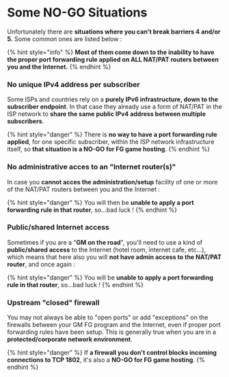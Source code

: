 # Some NO-GO Situations

Unfortunately there are **situations where you can't break barriers 4 and/or 5.** Some common ones are listed below :

{% hint style="info" %}
**Most of them come down to the inability to have the proper port forwarding rule applied on ALL NAT/PAT routers between you and the Internet.**
{% endhint %}

### No unique IPv4 address per subscriber

Some ISPs and countries rely on a **purely IPv6 infrastructure, down to the subscriber endpoint**. In that case they already use a form of NAT/PAT in the ISP network to **share the same public IPv4 address between multiple subscribers**.

{% hint style="danger" %}
There is **no way to have a port forwarding rule applied**, for one specific subscriber, within the ISP network infrastructure itself, so **that situation is a NO-GO for FG game hosting**.
{% endhint %}

### No administrative acces to an "Internet router\(s\)"

In case you **cannot acces the administration/setup** facility of one or more of the NAT/PAT routers between you and the Internet :

{% hint style="danger" %}
You will then be **unable to apply a port forwarding rule in that router**, so...bad luck !
{% endhint %}

### Public/shared Internet access

Sometimes if you are a "**GM on the road**", you'll need to use a kind of **public/shared access** to the Internet \(hotel room, internet cafe, etc...\), which means that here also you will **not have admin access to the NAT/PAT router**, and once again :

{% hint style="danger" %}
You will be **unable to apply a port forwarding rule in that router**, so...bad luck !
{% endhint %}

### Upstream "closed" firewall

You may not always be able to "open ports" or add "exceptions" on the firewalls between your GM FG program and the Internet, even if proper port forwarding rules have been setup. This is generally true when you are in a **protected/corporate network environment**.

{% hint style="danger" %}
If **a firewall you don't control blocks incoming connections to TCP 1802**, it's also a **NO-GO for FG game hosting**.
{% endhint %}

